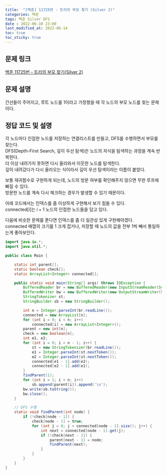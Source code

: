 ```yaml
---
title:  "[백준] 11725번 - 트리의 부모 찾기 (Silver 2)"
categories: 백준
tags: 백준 Silver DFS
date : 2022-06-10 23:00
last_modified_at: 2022-06-14
toc: true
toc_sticky: true
---
```


## 문제 링크

[백준 11725번 - 트리의 부모 찾기(Silver 2)](https://www.acmicpc.net/problem/11725)

## 문제 설명

간선들이 주어지고, 루트 노드를 1이라고 가정했을 때 각 노드의 부모 노드를 찾는 문제이다.

## 정답 코드 및 설명

각 노드마다 인접한 노드를 저장하는 연결리스트를 만들고, DFS를 수행하면서 부모를 찾는다.  
DFS(Depth-First Search, 깊이 우선 탐색)은 노드의 자식을 탐색하는 과정을 계속 반복한다.  
더 이상 내려가지 못하면 다시 올라와서 이웃한 노드를 탐색한다.  
깊이 내려갔다가 다시 올라오는 식이라서 깊이 우선 탐색이라는 이름이 붙었다.

보통 재귀함수로 구현하게 되는데, 노드의 방문 여부를 확인해주지 않으면 무한 루프에 빠질 수 있다.  
방문한 노드를 계속 다시 체크하는 경우가 발생할 수 있기 때문이다.

아래 코드에서는 인덱스를 좀 이상하게 구현해서 보기 힘들 수 있다.  
$\textrm{connected}[i]$는 $i+1$ 노드의 인접한 노드들을 담고 있다.

다음에 비슷한 문제를 푼다면 인덱스를 좀 더 일관성 있게 구현해야겠다.  
connected 배열의 크기를 1 크게 잡거나, 저장할 때 노드의 값을 전부 1씩 빼서 통일하는게 좋아보인다.

```java
import java.io.*;
import java.util.*;

public class Main {

    static int parent[];
    static boolean check[];
    static ArrayList<Integer> connected[];

    public static void main(String[] args) throws IOException {
        BufferedReader br = new BufferedReader(new InputStreamReader(System.in));
        BufferedWriter bw = new BufferedWriter(new OutputStreamWriter(System.out));
        StringTokenizer st;
        StringBuilder sb = new StringBuilder();

        int n = Integer.parseInt(br.readLine());
        connected = new ArrayList[n];
        for (int i = 0; i < n; i++)
            connected[i] = new ArrayList<Integer>();
        parent = new int[n];
        check = new boolean[n];
        int e1, e2;
        for (int i = 0; i < n - 1; i++) {
            st = new StringTokenizer(br.readLine());
            e1 = Integer.parseInt(st.nextToken());
            e2 = Integer.parseInt(st.nextToken());
            connected[e1 - 1].add(e2);
            connected[e2 - 1].add(e1);
        }
        findParent(1);
        for (int i = 1; i < n; i++)
            sb.append(parent[i]).append('\n');
        bw.write(sb.toString());
        bw.close();
    }

    // DFS 수행
    static void findParent(int node) {
        if (!check[node - 1]) {
            check[node - 1] = true;
            for (int j = 0; j < connected[node - 1].size(); j++) {
                int next = connected[node - 1].get(j);
                if (!check[next - 1]) {
                    parent[next - 1] = node;
                    findParent(next);
                }
            }
        }
    }
}
```
